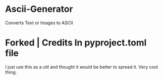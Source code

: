 # Ascii-Generator
Converts Text or Images to ASCII

# Forked | Credits In pyproject.toml file
I just use this as a util and thought it would be better to spread it. Very cool thing.
